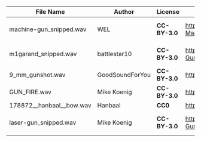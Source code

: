 | File Name                  | Author          | License       | Link                                                         | Notes                   |
|----------------------------|-----------------|---------------|--------------------------------------------------------------|-------------------------|
| machine-gun_snipped.wav    | WEL             | **CC-BY-3.0** | https://soundbible.com/1575-High-Definition-Machine-Gun.html | *Trimmed from original* |
| m1garand_snipped.wav       | battlestar10    | **CC-BY-3.0** | https://soundbible.com/1666-M1-Garand-Gunfire.html           | *Trimmed from original* |
| 9_mm_gunshot.wav           | GoodSoundForYou | **CC-BY-3.0** | https://soundbible.com/2120-9mm-Gunshot.html#                | | 
| GUN_FIRE.wav               | Mike Koenig     | **CC-BY-3.0** | https://soundbible.com/1998-Gun-Fire.html                    | |
| 178872__hanbaal__bow.wav   | Hanbaal         | **CC0**       | https://freesound.org/people/Hanbaal/sounds/178872/          | |
| laser-gun_snipped.wav      | Mike Koenig     | **CC-BY-3.0** | https://soundbible.com/1774-Laser-Machine-Gun.html           | *Trimmed from original*
